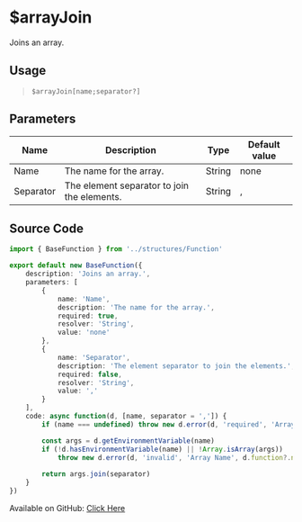 # $arrayJoin
Joins an array.
## Usage
> `$arrayJoin[name;separator?]`
## Parameters
|   Name    |                 Description                 |  Type  | Default value |
|-----------|---------------------------------------------|--------|---------------|
| Name      | The name for the array.                     | String | none          |
| Separator | The element separator to join the elements. | String | ,             |

## Source Code
```ts
import { BaseFunction } from '../structures/Function'

export default new BaseFunction({
    description: 'Joins an array.',
    parameters: [
        {
            name: 'Name',
            description: 'The name for the array.',
            required: true,
            resolver: 'String',
            value: 'none'
        },
        {
            name: 'Separator',
            description: 'The element separator to join the elements.',
            required: false,
            resolver: 'String',
            value: ','
        }
    ],
    code: async function(d, [name, separator = ',']) {
        if (name === undefined) throw new d.error(d, 'required', 'Array Name', d.function?.name!)

        const args = d.getEnvironmentVariable(name)
        if (!d.hasEnvironmentVariable(name) || !Array.isArray(args)) 
            throw new d.error(d, 'invalid', 'Array Name', d.function?.name!)
        
        return args.join(separator)
    }
})
```
Available on GitHub: [Click Here](https://github.com/Cyberghxst/bdjs/blob/v1/src/functions/arrayJoin.ts)